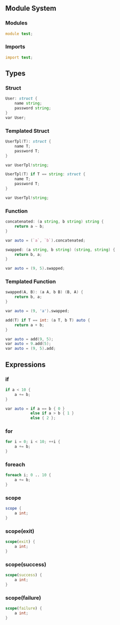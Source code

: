 ## Module System

### Modules
```d
module test;
```

### Imports
```d
import test;
```
## Types

### Struct
```d
User: struct {
	name string;
	password string;
}
var User;
```

### Templated Struct
```d
UserTpl(T): struct {
	name T;
	password T;
}

var UserTpl!string;
```
```d
UserTpl(T) if T == string: struct {
	name T;
	password T;
}

var UserTpl!string;
```

### Function
```d
concatenated: (a string, b string) string {
	return a ~ b;
}

var auto = (`a`, `b`).concatenated;
```
```d
swapped: (a string, b string) (string, string) {
	return b, a;
}

var auto = (9, 5).swapped;
```

### Templated Function
```d
swapped(A, B): (a A, b B) (B, A) {
	return b, a;
}

var auto = (9, 'a').swapped;
```
```d
add(T) if T == int: (a T, b T) auto {
	return a + b;
}

var auto = add(9, 5);
var auto = 9.add(5);
var auto = (9, 5).add;
```

## Expressions

### if
```d
if a < 10 {
	a += b;
}
```
```d
var auto = if a == b { 0 } 
           else if a > b { 1 } 
           else { 2 };
```

### for
```d
for i = 0; i < 10; ++i {
	a += b;
}
```

### foreach
```d
foreach i; 0 .. 10 {
	a += b;
}
```

### scope
```d
scope {
	a int;
}
```

### scope(exit)
```d
scope(exit) {
	a int;
}
```

### scope(success)
```d
scope(success) {
	a int;
}
```

### scope(failure)
```d
scope(failure) {
	a int;
}
```
